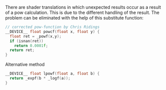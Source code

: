 There are shader translations in which unexpected results occur as a result of a pow calculation. This is due to the different handling of the result. The problem can be eliminated with the help of this substitute function:

```C
// corrected pow-function by Chris Ridings
__DEVICE__ float powcf(float x, float y) {
  float ret = _powf(x,y);
  if (isnan(ret))
    return 0.0001f;
  return ret;
}
```

Alternative method

```C
__DEVICE__ float lpowf(float a, float b) {
  return _expf(b * _logf(a));
}
```